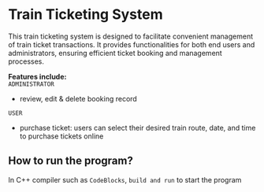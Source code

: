 # Train Ticketing System
This train ticketing system is designed to facilitate convenient management of train ticket transactions. It provides functionalities for both end users and administrators, ensuring efficient ticket booking and management processes.

**Features include:** <br/>
`ADMINISTRATOR`
- review, edit & delete booking record

`USER`
- purchase ticket: users can select their desired train route, date, and time to purchase tickets online

## How to run the program?
In C++ compiler such as `CodeBlocks`, `build and run` to start the program

